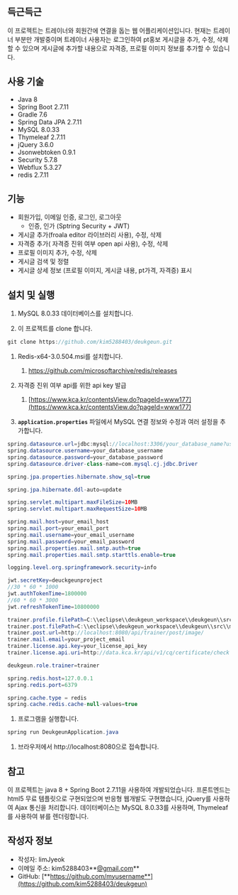 ## 득근득근

이 프로젝트는 트레이너와 회원간에 연결을 돕는 웹 어플리케이션입니다. 현재는 트레이너 부분만 개발중이며 트레이너 사용자는 로그인하여 pt홍보 게시글을 추가, 수정, 삭제 할 수 있으며 게시글에 추가할 내용으로 자격증, 프로필 이미지 정보를 추가할 수 있습니다.

## **사용 기술**

- Java 8
- Spring Boot 2.7.11
- Gradle 7.6
- Spring Data JPA 2.7.11
- MySQL 8.0.33
- Thymeleaf 2.7.11
- jQuery 3.6.0
- Jsonwebtoken 0.9.1
- Security 5.7.8
- Webflux 5.3.27
- redis 2.7.11

## **기능**

- 회원가입, 이메일 인증, 로그인, 로그아웃
    - 인증, 인가 (Sptring Security + JWT)
- 게시글 추가(froala editor 라이브러리 사용), 수정, 삭제
- 자격증 추가( 자격증 진위 여부 open api 사용), 수정, 삭제
- 프로필 이미지 추가, 수정, 삭제
- 게시글 검색 및 정렬
- 게시글 상세 정보 (프로필 이미지, 게시글 내용, pt가격, 자격증) 표시

## **설치 및 실행**

1. MySQL 8.0.33 데이터베이스를 설치합니다.

 2. 이 프로젝트를 clone 합니다.

```java
git clone https://github.com/kim5288403/deukgeun.git
```

1. Redis-x64-3.0.504.msi를 설치합니다.
    1.  https://github.com/microsoftarchive/redis/releases
2. 자격증 진위 여부 api를 위한 api key 발급
    1. [https://www.kca.kr/contentsView.do?pageId=www177](https://www.kca.kr/contentsView.do?pageId=www177)

 5. **`application.properties`** 파일에서 MySQL 연결 정보와  수정과 여러 설정을 추가합니다.

```java
spring.datasource.url=jdbc:mysql://localhost:3306/your_database_name?useSSL=false&characterEncoding=UTF-8&serverTimezone=Asia/Seoul
spring.datasource.username=your_database_username
spring.datasource.password=your_database_password
spring.datasource.driver-class-name=com.mysql.cj.jdbc.Driver

spring.jpa.properties.hibernate.show_sql=true

spring.jpa.hibernate.ddl-auto=update

spring.servlet.multipart.maxFileSize=10MB
spring.servlet.multipart.maxRequestSize=10MB

spring.mail.host=your_email_host
spring.mail.port=your_email_port
spring.mail.username=your_email_username
spring.mail.password=your_email_password
spring.mail.properties.mail.smtp.auth=true
spring.mail.properties.mail.smtp.starttls.enable=true

logging.level.org.springframework.security=info

jwt.secretKey=deuckgeunproject
//30 * 60 * 1000
jwt.authTokenTime=1800000
//60 * 60 * 3000
jwt.refreshTokenTime=10800000

trainer.profile.filePath=C:\\eclipse\\deukgeun_workspace\\deukgeun\\src\\main\\resources\\static\\images\\trainer\\profile
trainer.post.filePath=C:\\eclipse\\deukgeun_workspace\\deukgeun\\src\\main\\resources\\static\\images\\trainer\\post\\
trainer.post.url=http://localhost:8080/api/trainer/post/image/
trainer.mail.email=your_project_email
trainer.license.api.key=your_license_api_key
trainer.license.api.uri=http://data.kca.kr/api/v1/cq/certificate/check

deukgeun.role.trainer=trainer

spring.redis.host=127.0.0.1
spring.redis.port=6379

spring.cache.type = redis
spring.cache.redis.cache-null-values=true
```

1. 프로그램을 실행합니다.

```java
spring run DeukgeunApplication.java
```

1. 브라우저에서 http://localhost:8080으로 접속합니다.

## **참고**

이 프로젝트는 java 8 + Spring Boot 2.7.11을 사용하여 개발되었습니다. 프론트엔드는 html5 무료 템플릿으로 구현되었으며 반응형 웹개발도 구현했습니다, jQuery를 사용하여 Ajax 통신을 처리합니다. 데이터베이스는 MySQL 8.0.33를 사용하며, Thymeleaf를 사용하여 뷰를 렌더링합니다.

## **작성자 정보**

- 작성자: limJyeok
- 이메일 주소: kim5288403**[@gmail.com](mailto:myusername@example.com)**
- GitHub: [**https://github.com/myusername**](https://github.com/kim5288403/deukgeun)
